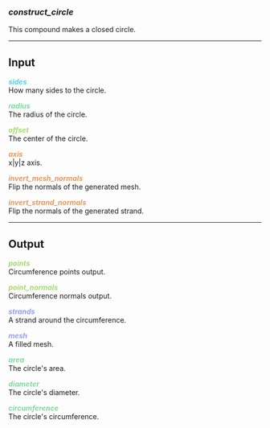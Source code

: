### ***construct_circle***
This compound makes a closed circle.<br />

***
## Input  
<span style="color:#62CFD9">***sides***</span>
<br />How many sides to the circle.

<span style="color:#82D99F">***radius***</span>
<br />The radius of the circle.

<span style="color:#A8D977">***offset***</span>
<br />The center of the circle.

<span style="color:#E69963">***axis***</span>
<br />x|y|z axis.

<span style="color:#E69963">***invert_mesh_normals***</span>
<br />Flip the normals of the generated mesh.

<span style="color:#E69963">***invert_strand_normals***</span>
<br />Flip the normals of the generated strand.

***
## Output  
<span style="color:#A8D977">***points***</span>
<br />Circumference points output.

<span style="color:#A8D977">***point_normals***</span>
<br />Circumference normals output.

<span style="color:#90A3F4">***strands***</span>
<br />A strand around the circumference.

<span style="color:#90A3F4">***mesh***</span>
<br />A filled mesh.

<span style="color:#82D99F">***area***</span>
<br />The circle's area.

<span style="color:#82D99F">***diameter***</span>
<br />The circle's diameter.

<span style="color:#82D99F">***circumference***</span>
<br />The circle's circumference.


